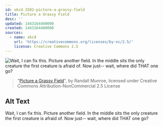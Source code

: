 ```yaml
---
id: xkcd.1582-picture-a-grassy-field
title: Picture a Grassy Field
desc: ''
updated: 1443164400000
created: 1443164400000
sources:
  - name: xkcd
    url: 'https://creativecommons.org/licenses/by-nc/2.5/'
    license: Creative Commons 2.5
---
```

![Wait, I can fix this. Picture another field. In the middle sits the only creature the first creature is afraid of. Now just-- wait, where did THAT one go?](https://imgs.xkcd.com/comics/picture_a_grassy_field.png)
> "[Picture a Grassy Field](https://xkcd.com/1582/)", by Randall Munroe, licensed under Creative Commons Attribution-NonCommercial 2.5 License

## Alt Text
Wait, I can fix this. Picture another field. In the middle sits the only creature the first creature is afraid of. Now just-- wait, where did THAT one go?
